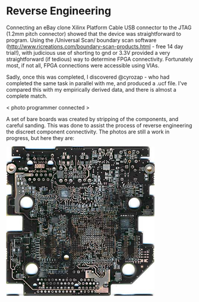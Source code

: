 # Reverse Engineering

Connecting an eBay clone Xilinx Platform Cable USB connector to the JTAG (1.2mm pitch connector) showed that the device was straightforward to program. Using the /Universal Scan/ boundary scan software (http://www.ricreations.com/boundary-scan-products.html - free 14 day trial!), with judicious use of shorting to gnd or 3.3V provided a very straightforward (if tedious) way to determine FPGA connectivity. Fortunately most, if not all, FPGA connections were accessible using VIAs.

Sadly, once this was completed, I discovered @cyrozap - who had completed the same task in parallel with me, and produced a .ucf file. I've compared this with my empirically derived data, and there is almost a complete match.

< photo programmer connected >

A set of bare boards was created by stripping of the components, and careful sanding. This was done to assist the process of reverse engineering the discreet component connectivity. The photos are still a work in progress, but here they are:

![Board1 - Top](../images/img440_bare_b1_bottom_400.jpg)

